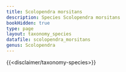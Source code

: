 ```yaml
---
title: Scolopendra morsitans
description: Species Scolopendra morsitans
bookHidden: true
type: page
layout: taxonomy_species
datafile: scolopendra_morsitans
genus: Scolopendra
---
```


{{<disclaimer/taxonomy-species>}}